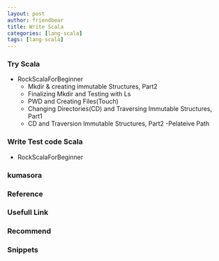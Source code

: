 ```yaml
---
layout: post
author: friendbear
title: Write Scala
categories: [lang-scala]
tags: [lang-scala]
---
```


### Try Scala
- RockScalaForBeginner
  - Mkdir & creating immutable Structures, Part2 
  - Finalizing Mkdir and Testing with Ls
  - PWD and Creating Files(Touch)
  - Changing Directories(CD) and Traversing Immutable Structures, Part1
  - CD and Traversion Immutable Structures, Part2 -Pelateive Path

### Write Test code Scala
- RockScalaForBeginner

### kumasora

### Reference

### Usefull Link

### Recommend

### Snippets
